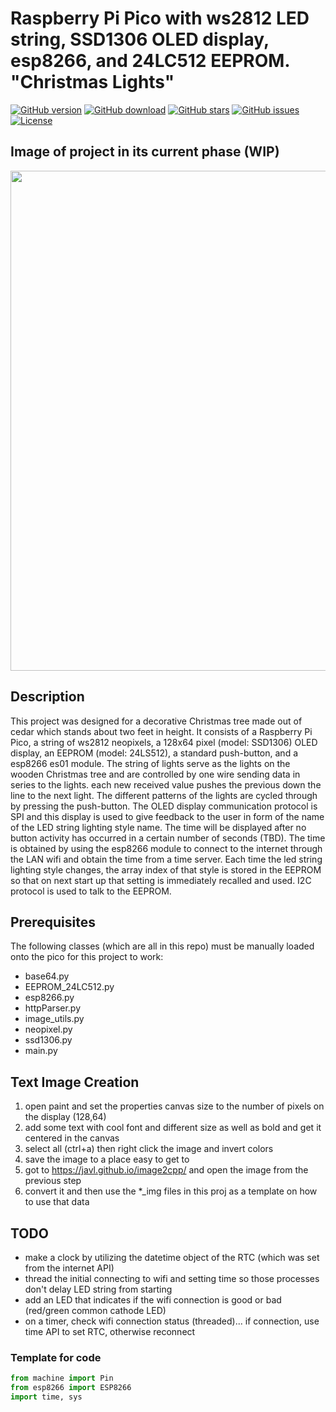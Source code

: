 # Raspberry Pi Pico with ws2812 LED string, SSD1306 OLED display, esp8266, and 24LC512 EEPROM. "Christmas Lights"

[![GitHub version](https://img.shields.io/github/release/jcksnvllxr80/raspi_pico_christmas_tree.svg)](lib-release)
[![GitHub download](https://img.shields.io/github/downloads/jcksnvllxr80/raspi_pico_christmas_tree/total.svg)](lib-release)
[![GitHub stars](https://img.shields.io/github/stars/jcksnvllxr80/raspi_pico_christmas_tree.svg)](lib-stars)
[![GitHub issues](https://img.shields.io/github/issues/jcksnvllxr80/raspi_pico_christmas_tree.svg)](lib-issues)
[![License](https://img.shields.io/badge/license-MIT-blue.svg)](lib-licence)

## Image of project in its current phase (WIP)

<p align="center">
<img src="https://live.staticflickr.com/65535/51717997987_277b59fbd0_k.jpg" width="800">
</p>

## Description

This project was designed for a decorative Christmas tree made out of cedar which stands about two feet in height. It consists of a Raspberry Pi Pico, a string of ws2812 neopixels, a 128x64 pixel (model: SSD1306) OLED display, an EEPROM (model: 24LS512), a standard push-button, and a esp8266 es01 module. The string of lights serve as the lights on the wooden Christmas tree and are controlled by one wire sending data in series to the lights. each new received value pushes the previous down the line to the next light. The different patterns of the lights are cycled through by pressing the push-button. The OLED display communication protocol is SPI and this display is used to give feedback to the user in form of the name of the LED string lighting style name. The time will be displayed after no button activity has occurred in a certain number of seconds (TBD). The time is obtained by using the esp8266 module to connect to the internet through the LAN wifi and obtain the time from a time server. Each time the led string lighting style changes, the array index of that style is stored in the EEPROM so that on next start up that setting is immediately recalled and used. I2C protocol is used to talk to the EEPROM.

## Prerequisites

The following classes (which are all in this repo) must be manually loaded onto the pico for this project to work:

- base64.py
- EEPROM_24LC512.py
- esp8266.py
- httpParser.py
- image_utils.py
- neopixel.py
- ssd1306.py
- main.py

## Text Image Creation

  1. open paint and set the properties canvas size to the number of pixels on the display (128,64)
  2. add some text with cool font and different size as well as bold and get it centered in the canvas
  3. select all (ctrl+a) then right click the image and invert colors
  4. save the image to a place easy to get to
  5. got to <https://javl.github.io/image2cpp/> and open the image from the previous step
  6. convert it and then use the *_img files in this proj as a template on how to use that data

## TODO

- make a clock by utilizing the datetime object of the RTC (which was set from the internet API)
- thread the initial connecting to wifi and setting time so those processes don't delay LED string from starting
- add an LED that indicates if the wifi connection is good or bad (red/green common cathode LED)
- on a timer, check wifi connection status (threaded)... if connection, use time API to set RTC, otherwise reconnect

### Template for code

```python
from machine import Pin
from esp8266 import ESP8266
import time, sys
```
